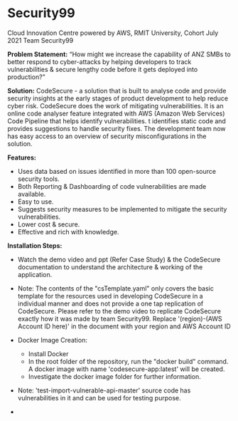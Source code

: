 # Security99
Cloud Innovation Centre powered by AWS, 
RMIT University, Cohort July 2021
Team Security99



**Problem Statement:**
	“How might we increase the capability of ANZ SMBs to better respond to cyber-attacks by helping developers to track vulnerabilities & secure lengthy code before it gets deployed into production?”
 


**Solution:**
  CodeSecure - a solution that is built to analyse code and provide security insights at the early stages of product development to help reduce cyber risk.  CodeSecure does the work of mitigating vulnerabilities. It is an online code analyser feature integrated with AWS (Amazon Web Services) Code Pipeline that helps identify vulnerabilities. t identifies static code and provides suggestions to handle security fixes. The development team now has easy access to an overview of security misconfigurations in the solution. 




**Features:**

   - Uses data based on issues identified in more than 100 open-source security tools.
   - Both Reporting & Dashboarding of code vulnerabilities are made available.
   - Easy to use. 
   - Suggests security measures to be implemented to mitigate the security vulnerabilities.
   - Lower cost & secure.
   - Effective and rich with knowledge.



**Installation Steps:**


- Watch the demo video and ppt (Refer Case Study) & the CodeSecure documentation to understand the architecture & working of the application.
- Note: The contents of the "csTemplate.yaml" only covers the basic template for the resources used in developing CodeSecure in a individual manner and does not provide a one tap replication of CodeSecure. Please refer to the demo video to replicate CodeSecure exactly how it was made by team Security99. Replace '(region)-(AWS Account ID here)' in the document with your region and AWS Account ID
- Docker Image Creation:
	
  - Install Docker
  - In the root folder of the repository, run the "docker build" command. A docker image with name 'codesecure-app:latest' will be created.
  - Investigate the docker image folder for further information.

- Note: 'test-import-vulnerable-api-master' source code has vulnerabilities in it and can be used for testing purpose.
- 

